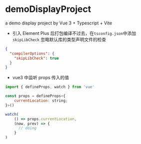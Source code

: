# demoDisplayProject

a demo display project by Vue 3 + Typescript + Vite

- 引入 Element Plus 后打包编译不过去，在`tsconfig.json`中添加 `skipLibCheck` 忽略默认库的类型声明文件的检查

```json
{
  "compilerOptions": {
    "skipLibCheck": true
  }
}
```

- vue3 中监听 props 传入的值
```javaScript 
import { defineProps, watch } from 'vue'

const props = defineProps<{
    currentLocation: string;
}>()

watch(
    () => props.currentLocation, 
    (now, prev) => {
      // doing
    }
)
```
